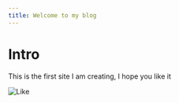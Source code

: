 ```yaml
---
title: Welcome to my blog
---
```



# Intro

This is the first site I am creating, I hope you like it 

![Like](https://upload.wikimedia.org/wikipedia/commons/thumb/5/50/Facebook_Thumb_icon.svg/1200px-Facebook_Thumb_icon.svg.png)


